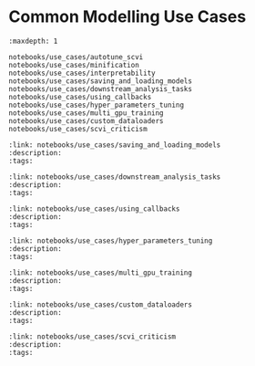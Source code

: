 # Common Modelling Use Cases

```{toctree}
:maxdepth: 1

notebooks/use_cases/autotune_scvi
notebooks/use_cases/minification
notebooks/use_cases/interpretability
notebooks/use_cases/saving_and_loading_models
notebooks/use_cases/downstream_analysis_tasks
notebooks/use_cases/using_callbacks
notebooks/use_cases/hyper_parameters_tuning
notebooks/use_cases/multi_gpu_training
notebooks/use_cases/custom_dataloaders
notebooks/use_cases/scvi_criticism
```

<!-- Below we use a custom directive to create tutorial cards.
     If a new tutorial is added, a card directive for it should
     be added below. Tutorial cards are used to create the filterable
     list on the main tutorials page -->

```{tutorialcard}
:link: notebooks/use_cases/saving_and_loading_models
:description:
:tags:
```

```{tutorialcard}
:link: notebooks/use_cases/downstream_analysis_tasks
:description:
:tags:
```

```{tutorialcard}
:link: notebooks/use_cases/using_callbacks
:description:
:tags:
```

```{tutorialcard}
:link: notebooks/use_cases/hyper_parameters_tuning
:description:
:tags:
```

```{tutorialcard}
:link: notebooks/use_cases/multi_gpu_training
:description:
:tags:
```

```{tutorialcard}
:link: notebooks/use_cases/custom_dataloaders
:description:
:tags:
```

```{tutorialcard}
:link: notebooks/use_cases/scvi_criticism
:description:
:tags:
```
